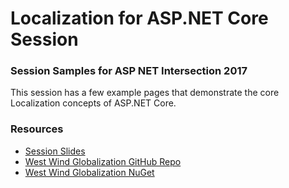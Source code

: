 # Localization for ASP.NET Core Session
### Session Samples for ASP NET Intersection 2017 

This session has a few example pages that demonstrate the core Localization concepts of ASP.NET Core. 

### Resources
* [Session Slides](https://github.com/RickStrahl/DI2017-ASP.NET-Core-Localization/blob/master/Documents/Strahl_AspNetCoreLocalization.pptx?raw=true)
* [West Wind Globalization GitHub Repo](https://github.com/RickStrahl/Westwind.Globalization)
* [West Wind Globalization NuGet](https://www.nuget.org/packages?q=Westwind.Globalization)



